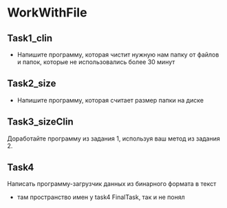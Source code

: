 # WorkWithFile
## Task1_clin
* Напишите программу, которая чистит нужную нам папку от файлов  и папок, которые не использовались более 30 минут 
## Task2_size
* Напишите программу, которая считает размер папки на диске
## Task3_sizeClin
Доработайте программу из задания 1, используя ваш метод из задания 2.
## Task4
Написать программу-загрузчик данных из бинарного формата в текст
* там пространство имен у task4 FinalTask, так и не понял 
